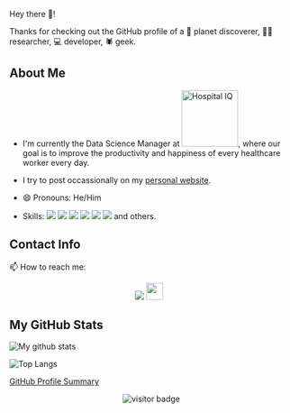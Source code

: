 <!--
https://github.com/alekspopovic/alekspopovic/blob/main/logoOrange.png
-->

Hey there 👋!

Thanks for checking out the GitHub profile of a 🔭 planet discoverer,
👨‍🔬 researcher, 💻 developer, 🕷️ geek.

## About Me

- I'm currently the Data Science Manager at
  <a href="https://www.hospiq.com"><img src="https://www.hospiq.com/wp-content/uploads/2020/03/HospitalIQ-LOGO-small.png" alt="Hospital IQ" width="100"/></a>,
  where our goal is to improve the productivity and happiness of every healthcare worker every day.

- I try to post occassionally on my [personal website](https://proinsias.github.io).

- 😄 Pronouns: He/Him

- Skills:
    <a href="https://www.python.org"><img src="https://img.shields.io/badge/python-3776AB?logo=python&logoColor=white&style=ShieldStyle"/></a>
    <a href="https://pandas.pydata.org"><img src="https://img.shields.io/badge/pandas-150458?logo=pandas&logoColor=white&style=ShieldStyle"/></a>
    <a href="https://scikit-learn.org/stable/index.html"><img src="https://img.shields.io/badge/scikit%20learn-F7931E?logo=scikit-learn&logoColor=white&style=ShieldStyle"/></a>
    <a href="https://www.scipy.org"><img src="https://img.shields.io/badge/scipy-8CAAE6?logo=scipy&logoColor=white&style=ShieldStyle"/></a>
    <a href="https://git-scm.com"><img src="https://img.shields.io/badge/git-F05032?logo=git&logoColor=white&style=ShieldStyle"/></a>
    <a href="https://spark.apache.org"><img src="https://img.shields.io/badge/Apache%20Spark-E25A1C?logo=apache%20spark&logoColor=white&style=ShieldStyle"/></a>
    and others.

## Contact Info

📫 How to reach me:

<p align='center'>
<a href="https://www.linkedin.com/in/francistodonovan/"><img src="https://img.shields.io/badge/linkedin-0077B5?logo=linkedin&logoColor=white&style=for-the-badge
  "></a>
<a href="https://twitter.com/francisodonovan"><img height="30" src="https://img.shields.io/badge/Twitter-1DA1F2?logo=twitter&logoColor=white&style=for-the-badge"></a>&nbsp;&nbsp;
</p>


## My GitHub Stats

![My github stats](https://github-readme-stats.vercel.app/api?username=proinsias&count_private=true&show_icons=true)

![Top Langs](https://github-readme-stats.vercel.app/api/top-langs/?username=proinsias)

[GitHub Profile Summary](https://profile-summary-for-github.com/user/proinsias)

<!--

- Add banner image.
- Add link to webpage.
- 🔭 I’m currently working on ...
- 🌱 I’m currently learning ...
- 👯 I’m looking to collaborate on ...
- 🤔 I’m looking for help with ...
- 💬 Ask me about ...
- ⚡ Fun fact: ...

-->

<p align="center">
<img src="https://visitor-badge.glitch.me/badge?page_id=proinsias.proinsias" alt="visitor badge"/>
</p>
